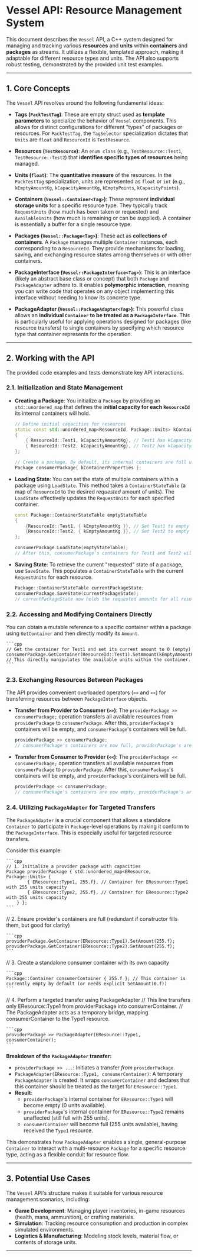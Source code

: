 # Vessel API: Resource Management System

This document describes the `Vessel` API, a C++ system designed for managing and tracking various **resources** and **units** within **containers** and **packages** as streams. It utilizes a flexible, templated approach, making it adaptable for different resource types and units. The API also supports robust testing, demonstrated by the provided unit test examples.

---

## 1. Core Concepts

The `Vessel` API revolves around the following fundamental ideas:

* **Tags (`PackTestTag`)**: These are empty struct used as **template parameters** to specialize the behavior of `Vessel` components. This allows for distinct configurations for different "types" of packages or resources. For `PackTestTag`, the `TagSelector` specialization dictates that `Units` are `float` and `ResourceId` is `TestResource`.

* **Resources (`TestResource`)**: An `enum class` (e.g., `TestResource::Test1`, `TestResource::Test2`) that **identifies specific types of resources** being managed.

* **Units (`float`)**: The **quantitative measure** of the resources. In the `PackTestTag` specialization, units are represented as `float` or `int` (e.g., `kEmptyAmountKg`, `kCapacityAmountKg`, `kEmptyPoints`, `kCapacityPoints`).

* **Containers (`Vessel::Container<Tag>`)**: These represent **individual storage units** for a specific resource type. They typically track `RequestUnits` (how much has been taken or requested) and `AvailableUnits` (how much is remaining or can be supplied). A container is essentially a buffer for a single resource type.

* **Packages (`Vessel::Package<Tag>`)**: These act as **collections of containers**. A `Package` manages multiple `Container` instances, each corresponding to a `ResourceId`. They provide mechanisms for loading, saving, and exchanging resource states among themselves or with other containers.

* **PackageInterface (`Vessel::PackageInterface<Tag>`)**: This is an interface (likely an abstract base class or concept) that both `Package` and `PackageAdapter` adhere to. It enables **polymorphic interaction**, meaning you can write code that operates on any object implementing this interface without needing to know its concrete type.

* **PackageAdapter (`Vessel::PackageAdapter<Tag>`)**: This powerful class allows an **individual `Container` to be treated as a `PackageInterface`**. This is particularly useful for applying operations designed for packages (like resource transfers) to single containers by specifying which resource type that container represents for the operation.

---

## 2. Working with the API

The provided code examples and tests demonstrate key API interactions.

### 2.1. Initialization and State Management

* **Creating a Package**:
    You initialize a `Package` by providing an `std::unordered_map` that defines the **initial capacity for each `ResourceId`** its internal containers will hold.

    ```cpp
    // Define initial capacities for resources
    static const std::unordered_map<ResourceId, Package::Units> kContainerProperties
    {
        { ResourceId::Test1, kCapacityAmountKg}, // Test1 has kCapacityAmountKg
        { ResourceId::Test2, kCapacityAmountKg}, // Test2 has kCapacityAmountKg
    };

    // Create a package. By default, its internal containers are full upon creation.
    Package consumerPackage{ kContainerProperties };
    ```

* **Loading State**:
    You can set the state of multiple containers within a package using `LoadState`. This method takes a `ContainerStateTable` (a map of `ResourceId` to the desired *requested* amount of units). The `LoadState` effectively updates the `RequestUnits` for each specified container.

    ```cpp
    const Package::ContainerStateTable emptyStateTable
    {
        {ResourceId::Test1, { kEmptyAmountKg }}, // Set Test1 to empty (all requested)
        {ResourceId::Test2, { kEmptyAmountKg }}, // Set Test2 to empty (all requested)
    };

    consumerPackage.LoadState(emptyStateTable);
    // After this, consumerPackage's containers for Test1 and Test2 will be in an "empty" state.
    ```

* **Saving State**:
    To retrieve the current "requested" state of a package, use `SaveState`. This populates a `ContainerStateTable` with the current `RequestUnits` for each resource.

    ```cpp
    Package::ContainerStateTable currentPackageState;
    consumerPackage.SaveState(currentPackageState);
    // currentPackageState now holds the requested amounts for all resources in consumerPackage.
    ```

### 2.2. Accessing and Modifying Containers Directly

You can obtain a mutable reference to a specific container within a package using `GetContainer` and then directly modify its `Amount`.

    ```cpp
    // Get the container for Test1 and set its current amount to 0 (empty)
    consumerPackage.GetContainer(ResourceId::Test1).SetAmount(kEmptyAmountKg);
    // This directly manipulates the available units within the container.
    ```

### 2.3. Exchanging Resources Between Packages

The API provides convenient overloaded operators (`>>` and `<<`) for transferring resources between `PackageInterface` objects.

* **Transfer from Provider to Consumer (`>>`)**:
    The `providerPackage >> consumerPackage;` operation transfers all available resources from `providerPackage` to `consumerPackage`. After this, `providerPackage`'s containers will be empty, and `consumerPackage`'s containers will be full.

    ```cpp
    providerPackage >> consumerPackage;
    // consumerPackage's containers are now full, providerPackage's are empty.
    ```

* **Transfer from Consumer to Provider (`<<`)**:
    The `providerPackage << consumerPackage;` operation transfers all available resources from `consumerPackage` to `providerPackage`. After this, `consumerPackage`'s containers will be empty, and `providerPackage`'s containers will be full.

    ```cpp
    providerPackage << consumerPackage;
    // consumerPackage's containers are now empty, providerPackage's are full.
    ```

### 2.4. Utilizing `PackageAdapter` for Targeted Transfers

The `PackageAdapter` is a crucial component that allows a standalone `Container` to participate in `Package`-level operations by making it conform to the `PackageInterface`. This is especially useful for targeted resource transfers.

Consider this example:

    ```cpp
    // 1. Initialize a provider package with capacities
    Package providerPackage { std::unordered_map<EResource, Package::Units> {
            { EResource::Type1, 255.f}, // Container for EResource::Type1 with 255 units capacity
            { EResource::Type2, 255.f}, // Container for EResource::Type2 with 255 units capacity
        } };
    ```

// 2. Ensure provider's containers are full (redundant if constructor fills them, but good for clarity)

    ```cpp
    providerPackage.GetContainer(EResource::Type1).SetAmount(255.f);
    providerPackage.GetContainer(EResource::Type2).SetAmount(255.f);
    ```

// 3. Create a standalone consumer container with its own capacity

    ```cpp
    Package::Container consumerContainer { 255.f }; // This container is currently empty by default (or needs explicit SetAmount(0.f))
    ```

// 4. Perform a targeted transfer using PackageAdapter
//    This line transfers only EResource::Type1 from providerPackage into consumerContainer.
//    The PackageAdapter acts as a temporary bridge, mapping consumerContainer to the Type1 resource.

    ```cpp
    providerPackage >> PackageAdapter(EResource::Type1, consumerContainer);
    ```

**Breakdown of the `PackageAdapter` transfer:**

* `providerPackage >> ...`: Initiates a transfer *from* `providerPackage`.
* `PackageAdapter(EResource::Type1, consumerContainer)`: A temporary `PackageAdapter` is created. It wraps `consumerContainer` and declares that this container should be treated as the target for `EResource::Type1`.
* **Result**:
    * `providerPackage`'s internal container for `EResource::Type1` will become empty (0 units available).
    * `providerPackage`'s internal container for `EResource::Type2` remains unaffected (still full with 255 units).
    * `consumerContainer` will become full (255 units available), having received the `Type1` resource.

This demonstrates how `PackageAdapter` enables a single, general-purpose `Container` to interact with a multi-resource `Package` for a specific resource type, acting as a flexible conduit for resource flow.

---

## 3. Potential Use Cases

The `Vessel` API's structure makes it suitable for various resource management scenarios, including:

* **Game Development**: Managing player inventories, in-game resources (health, mana, ammunition), or crafting materials.
* **Simulation**: Tracking resource consumption and production in complex simulated environments.
* **Logistics & Manufacturing**: Modeling stock levels, material flow, or contents of storage units.

---
